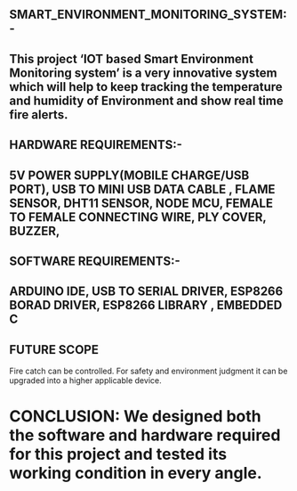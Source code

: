 SMART_ENVIRONMENT_MONITORING_SYSTEM:-
------------------------------------
This project  ‘IOT based Smart Environment Monitoring system’  is a very innovative system which will help to keep tracking the temperature
and humidity of Environment and show real time fire alerts.
--
HARDWARE REQUIREMENTS:-
---
5V POWER SUPPLY(MOBILE CHARGE/USB PORT),
USB TO MINI USB DATA CABLE ,
FLAME  SENSOR,
DHT11 SENSOR,
NODE MCU,
FEMALE TO FEMALE CONNECTING WIRE,
PLY COVER,
BUZZER,
------
SOFTWARE REQUIREMENTS:-
------
ARDUINO IDE,
USB TO SERIAL DRIVER,
ESP8266 BORAD DRIVER,
ESP8266 LIBRARY ,
EMBEDDED C  
------
FUTURE SCOPE
-------------
Fire catch can be controlled.
For safety and environment judgment it can be upgraded into a higher applicable device.

CONCLUSION:
We designed both the software and hardware
required for this project and tested its working
condition in every angle. 
==================================================

